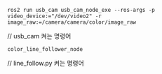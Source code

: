 ```ros2 run usb_cam usb_cam_node_exe --ros-args -p video_device:="/dev/video2" -r image_raw:=/camera/camera/color/image_raw```

// usb_cam 켜는 명령어

```color_line_follower_node```

// line_follow.py 켜는 명령어
